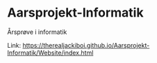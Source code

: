# Aarsprojekt-Informatik
Årsprøve i informatik

Link: https://therealjackiboi.github.io/Aarsprojekt-Informatik/Website/index.html 
